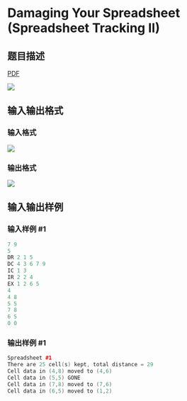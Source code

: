 # Damaging Your Spreadsheet (Spreadsheet Tracking II)

## 题目描述

[problemUrl]: https://uva.onlinejudge.org/index.php?option=com_onlinejudge&Itemid=8&category=602&page=show_problem&problem=4397

[PDF](https://uva.onlinejudge.org/external/126/p12659.pdf)

![](https://cdn.luogu.com.cn/upload/vjudge_pic/UVA12659/bf23dcdfc999d958f2d20d7c324dd152f1d0d60d.png)

## 输入输出格式

### 输入格式

![](https://cdn.luogu.com.cn/upload/vjudge_pic/UVA12659/05341ba3b9b44b48a0899281abe45116b65ba7eb.png)

### 输出格式

![](https://cdn.luogu.com.cn/upload/vjudge_pic/UVA12659/b8c24531cbbc78e27ea6c01e635de944a2d897fa.png)

## 输入输出样例

### 输入样例 #1

```cpp
7 9
5
DR 2 1 5
DC 4 3 6 7 9
IC 1 3
IR 2 2 4
EX 1 2 6 5
4
4 8
5 5
7 8
6 5
0 0
```


### 输出样例 #1

```cpp
Spreadsheet #1
There are 25 cell(s) kept, total distance = 29
Cell data in (4,8) moved to (4,6)
Cell data in (5,5) GONE
Cell data in (7,8) moved to (7,6)
Cell data in (6,5) moved to (1,2)
```


